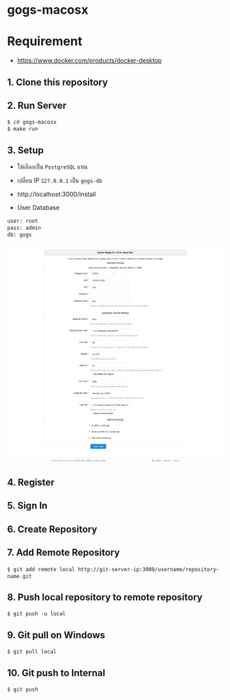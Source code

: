 # gogs-macosx

# Requirement

- https://www.docker.com/products/docker-desktop


## 1. Clone this repository

## 2. Run Server

```
$ cd gogs-macosx
$ make run
```

## 3. Setup

- ให้เลือกเป็น `PostgreSQL` แทน 
- เปลี่ยน IP `127.0.0.1` เป็น `gogs-db` 

- http://localhost:3000/install

- User Database
```
user: root
pass: admin
db: gogs
```

![Screenshot png](screenshot/setup.png)

## 4. Register

## 5. Sign In

## 6. Create Repository

## 7. Add Remote Repository

```
$ git add remote local http://git-server-ip:3000/username/repository-name.git
```

## 8. Push local repository to remote repository

```
$ git push -u local
```

## 9. Git pull on Windows

```
$ git pull local
```

## 10. Git push to Internal

```
$ git push
```
